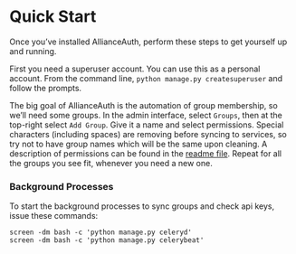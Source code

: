# Quick Start

Once you’ve installed AllianceAuth, perform these steps to get yourself up and running.

First you need a superuser account. You can use this as a personal account. From the command line, `python manage.py createsuperuser` and follow the prompts.

The big goal of AllianceAuth is the automation of group membership, so we’ll need some groups. In the admin interface, select `Groups`, then at the top-right select `Add Group`. Give it a name and select permissions. Special characters (including spaces) are removing before syncing to services, so try not to have group names which will be the same upon cleaning. A description of permissions can be found in the [readme file](https://github.com/allianceauth/allianceauth/blob/master/README.md). Repeat for all the groups you see fit, whenever you need a new one.

### Background Processes

To start the background processes to sync groups and check api keys, issue these commands:

    screen -dm bash -c 'python manage.py celeryd'
    screen -dm bash -c 'python manage.py celerybeat'

